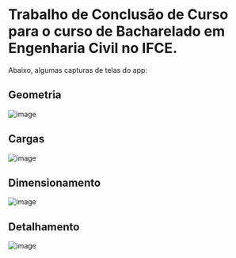 # Trabalho de Conclusão de Curso para o curso de Bacharelado em Engenharia Civil no IFCE.
Abaixo, algumas capturas de telas do app:
## Geometria

![image](https://github.com/user-attachments/assets/6309abda-1d3f-4dd6-8449-3e84d09cc465)

## Cargas

![image](https://github.com/user-attachments/assets/5ab06963-1e4d-4c0f-bfff-35f9430b4b30)

## Dimensionamento

![image](https://github.com/user-attachments/assets/be7ad5b7-7f6f-42a5-bcea-6d3794d1e7b3)

## Detalhamento
![image](https://github.com/user-attachments/assets/bc20ea29-4baa-40b3-9f13-871516dd6eb3)
